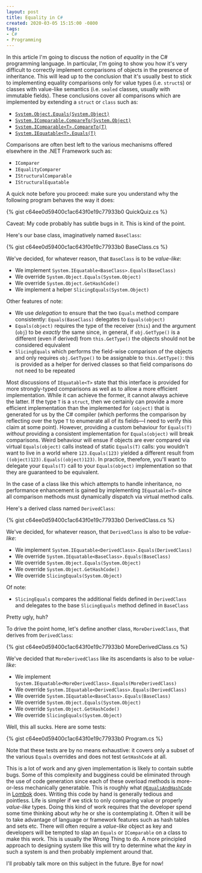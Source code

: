 ```yaml
---
layout: post
title: Equality in C#
created: 2020-03-05 15:15:00 -0800
tags:
- C#
- Programming
---
```

In this article I'm going to discuss the notion of _equality_ in the C# programming language. In particular, I'm going to show you how it's very difficult to correctly implement comparisons of objects in the presence of inheritance. This will lead up to the conclusion that it's usually best to stick to implementing equality comparisons only for value types (i.e. `struct`s) or classes with value-like semantics (i.e. `sealed` classes, usually with immutable fields). These conclusions cover all comparisons which are implemented by extending a `struct` or `class` such as:

* [`System.Object.Equals(System.Object)`][system-object-equals]
* [`System.IComparable.CompareTo(System.Object)`][system-icomparable-compareto]
* [`System.IComparable<T>.CompareTo(T)`][system-icomparablet-compareto]
* [`System.IEquatable<T>.Equals(T)`][system-iequatablet-equals]

Comparisons are often best left to the various mechanisms offered elsewhere in the .NET Framework such as:

* `IComparer`
* `IEqualityComparer`
* `IStructuralComparable`
* `IStructuralEquatable`

A quick note before you proceed: make sure you understand why the following program behaves the way it does:

{% gist c64ee0d59400c1ac643f0e19c77933b0 QuickQuiz.cs %}

Caveat: My code probably has subtle bugs in it. This is kind of the point.

Here's our base class, imaginatively named `BaseClass`:

{% gist c64ee0d59400c1ac643f0e19c77933b0 BaseClass.cs %}

We've decided, for whatever reason, that `BaseClass` is to be _value-like_:

* We implement `System.IEquatable<BaseClass>.Equals(BaseClass)`
* We override `System.Object.Equals(System.Object)`
* We override `System.Object.GetHashCode()`
* We implement a helper `SlicingEquals(System.Object)`

Other features of note:

* We use _delegation_ to ensure that the two `Equals` method compare consistently: `Equals(BaseClass)` delegates to `Equals(object)`
* `Equals(object)` requires the type of the receiver (`this`) and the argument (`obj`) to be _exactly_ the same since, in general, if `obj.GetType()` is a different (even if derived) from `this.GetType()` the objects should not be considered equivalent
* `SlicingEquals` which performs the field-wise comparison of the objects and only requires `obj.GetType()` to be assignable to `this.GetType()`: this is provided as a helper for derived classes so that field comparisons do not need to be repeated

Most discussions of `IEquatable<T>` state that this interface is provided for more strongly-typed comparisons as well as to allow a more efficient implementation. While it can achieve the former, it cannot always achieve the latter. If the type `T` is a `struct`, then we certainly can provide a more efficient implementation than the implemented for `(object)` that is generated for us by the C# compiler (which performs the comparison by reflecting over the type `T` to enumerate all of its fields&mdash;I need to verify this claim at some point). However, providing a custom behaviour for `Equals(T)` _without_ providing a consistent implementation for `Equals(object)` will break comparisons. Weird behaviour will ensue if objects are ever compared via virtual `Equals(object)` calls instead of static `Equals(T)` calls: you wouldn't want to live in a world where `123.Equals(123)` yielded a different result from `((object)123).Equals((object)123)`. In practice, therefore, you'll want to delegate your `Equals(T)` call to your `Equals(object)` implementation so that they are guaranteed to be equivalent.

In the case of a class like this which attempts to handle inheritance, no performance enhancement is gained by implementing `IEquatable<T>` since all comparison methods must dynamically dispatch via virtual method calls.

Here's a derived class named `DerivedClass`:

{% gist c64ee0d59400c1ac643f0e19c77933b0 DerivedClass.cs %}

We've decided, for whatever reason, that `DerivedClass` is also to be _value-like_:

* We implement `System.IEquatable<DerivedClass>.Equals(DerivedClass)`
* We override `System.IEquatable<BaseClass>.Equals(BaseClass)`
* We override `System.Object.Equals(System.Object)`
* We override `System.Object.GetHashCode()`
* We override `SlicingEquals(System.Object)`

Of note:

* `SlicingEquals` compares the additional fields defined in `DerivedClass` and delegates to the base `SlicingEquals` method defined in `BaseClass`

Pretty ugly, huh?

To drive the point home, let's define another class, `MoreDerivedClass`, that derives from `DerivedClass`:

{% gist c64ee0d59400c1ac643f0e19c77933b0 MoreDerivedClass.cs %}

We've decided that `MoreDerivedClass` like its ascendants is also to be _value-like_:

* We implement `System.IEquatable<MoreDerivedClass>.Equals(MoreDerivedClass)`
* We override `System.IEquatable<DerivedClass>.Equals(DerivedClass)`
* We override `System.IEquatable<BaseClass>.Equals(BaseClass)`
* We override `System.Object.Equals(System.Object)`
* We override `System.Object.GetHashCode()`
* We override `SlicingEquals(System.Object)`

Well, this all sucks. Here are some tests:

{% gist c64ee0d59400c1ac643f0e19c77933b0 Program.cs %}

Note that these tests are by no means exhaustive: it covers only a subset of the various `Equals` overrides and does not test `GetHashCode` at all.

This is a lot of work and any given implementation is likely to contain subtle bugs. Some of this complexity and bugginess could be eliminated through the use of code generation since each of these overload methods is more-or-less mechanically generatable. This is roughly what [`@EqualsAndHashCode`][lombok-equals-and-hash-code] in [Lombok][lombok] does. Writing this code by hand is generally tedious and pointless. Life is simpler if we stick to only comparing value or properly _value-like_ types. Doing this kind of work requires that the developer spend some time thinking about _why_ he or she is contemplating it. Often it will be to take advantage of language or framework features such as hash tables and sets etc. There will often require a _value-like_ object as key and developers will be tempted to slap an `Equals` or `IComparable` on a class to make this work. This is usually the Wrong Thing to do. A more principled approach to designing system like this will try to determine what the _key_ in such a system is and then probably implement around that.

I'll probably talk more on this subject in the future. Bye for now!

[lombok]: https://projectlombok.org/
[lombok-equals-and-hash-code]: https://projectlombok.org/features/EqualsAndHashCode
[system-object-equals]: https://docs.microsoft.com/en-us/dotnet/api/system.object.equals
[system-icomparable-compareto]: https://docs.microsoft.com/en-us/dotnet/api/system.icomparable.compareto
[system-icomparablet-compareto]: https://docs.microsoft.com/en-us/dotnet/api/system.icomparable-1.compareto
[system-iequatablet-equals]: https://docs.microsoft.com/en-us/dotnet/api/system.iequatable-1.equals